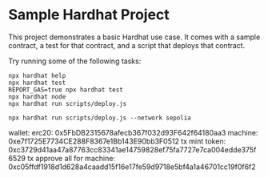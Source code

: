 # Sample Hardhat Project

This project demonstrates a basic Hardhat use case. It comes with a sample contract, a test for that contract, and a script that deploys that contract.

Try running some of the following tasks:

```shell
npx hardhat help
npx hardhat test
REPORT_GAS=true npx hardhat test
npx hardhat node
npx hardhat run scripts/deploy.js

npx hardhat run scripts/deploy.js --network sepolia
```
wallet:
erc20:  0x5FbDB2315678afecb367f032d93F642f64180aa3
machine:  0xe7f1725E7734CE288F8367e1Bb143E90bb3F0512
tx mint token:  0xc3729d41aa47a87763cc83341ae14759828ef75fa7727e7ca004edde375f6529
tx approve all for machine:  0xc05ffdf1918d1d628a4caadd15f16e17fe59d9718e5bf4a1a46701cc19f0f6f2